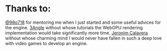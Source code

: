 # Thanks to:
[@98o718](https://www.github.com/98o718) for mentoring me when I just started and some useful advices for the engine.
[3Angle](https://www.youtube.com/@3Angle_) without whose tutorials the WebGPU rendering implementation would take significantly more time.
[Jeronim Calavera](https://t.me/hyperduh) without whose charming mind I would never have fallen in such a deep love with video games to develop an engine.
